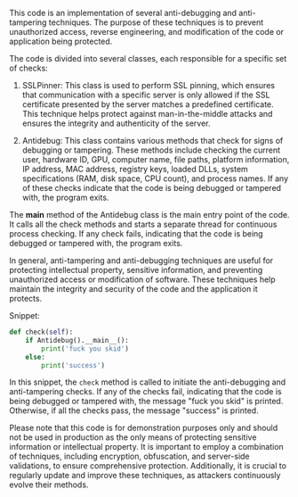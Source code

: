 This code is an implementation of several anti-debugging and anti-tampering techniques. The purpose of these techniques is to prevent unauthorized access, reverse engineering, and modification of the code or application being protected. 

The code is divided into several classes, each responsible for a specific set of checks:

1. SSLPinner: This class is used to perform SSL pinning, which ensures that communication with a specific server is only allowed if the SSL certificate presented by the server matches a predefined certificate. This technique helps protect against man-in-the-middle attacks and ensures the integrity and authenticity of the server.

2. Antidebug: This class contains various methods that check for signs of debugging or tampering. These methods include checking the current user, hardware ID, GPU, computer name, file paths, platform information, IP address, MAC address, registry keys, loaded DLLs, system specifications (RAM, disk space, CPU count), and process names. If any of these checks indicate that the code is being debugged or tampered with, the program exits.

The __main__ method of the Antidebug class is the main entry point of the code. It calls all the check methods and starts a separate thread for continuous process checking. If any check fails, indicating that the code is being debugged or tampered with, the program exits.

In general, anti-tampering and anti-debugging techniques are useful for protecting intellectual property, sensitive information, and preventing unauthorized access or modification of software. These techniques help maintain the integrity and security of the code and the application it protects.

Snippet:

``` python
def check(self):
    if Antidebug().__main__():
        print('fuck you skid')
    else:
        print('success')
```

In this snippet, the `check` method is called to initiate the anti-debugging and anti-tampering checks. If any of the checks fail, indicating that the code is being debugged or tampered with, the message "fuck you skid" is printed. Otherwise, if all the checks pass, the message "success" is printed.

Please note that this code is for demonstration purposes only and should not be used in production as the only means of protecting sensitive information or intellectual property. It is important to employ a combination of techniques, including encryption, obfuscation, and server-side validations, to ensure comprehensive protection. Additionally, it is crucial to regularly update and improve these techniques, as attackers continuously evolve their methods.

